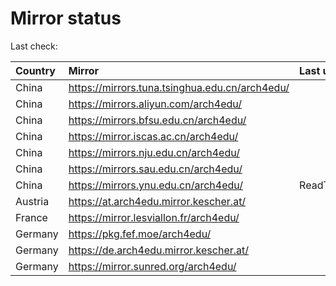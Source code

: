 <script src="./time.js"></script>
# Mirror status
Last check: <script type="text/javascript">localize(1680473749.8392084);</script>

|Country|Mirror|Last update|
|:------|:-----|:----------|
|China|https://mirrors.tuna.tsinghua.edu.cn/arch4edu/|<script type="text/javascript">localize(1680416921);</script>|
|China|https://mirrors.aliyun.com/arch4edu/|<script type="text/javascript">localize(1680416921);</script>|
|China|https://mirrors.bfsu.edu.cn/arch4edu/|<script type="text/javascript">localize(1680416921);</script>|
|China|https://mirror.iscas.ac.cn/arch4edu/|<script type="text/javascript">localize(1680460050);</script>|
|China|https://mirrors.nju.edu.cn/arch4edu/|<script type="text/javascript">localize(1680416921);</script>|
|China|https://mirrors.sau.edu.cn/arch4edu/|<script type="text/javascript">localize(1673850842);</script>|
|China|https://mirrors.ynu.edu.cn/arch4edu/|ReadTimeout|
|Austria|https://at.arch4edu.mirror.kescher.at/|<script type="text/javascript">localize(1680416921);</script>|
|France|https://mirror.lesviallon.fr/arch4edu/|<script type="text/javascript">localize(1680416921);</script>|
|Germany|https://pkg.fef.moe/arch4edu/|<script type="text/javascript">localize(1680416921);</script>|
|Germany|https://de.arch4edu.mirror.kescher.at/|<script type="text/javascript">localize(1680416921);</script>|
|Germany|https://mirror.sunred.org/arch4edu/|<script type="text/javascript">localize(1680416921);</script>|

<script src="./tablefilter/tablefilter.js"></script>
<script src="./table.js"></script>